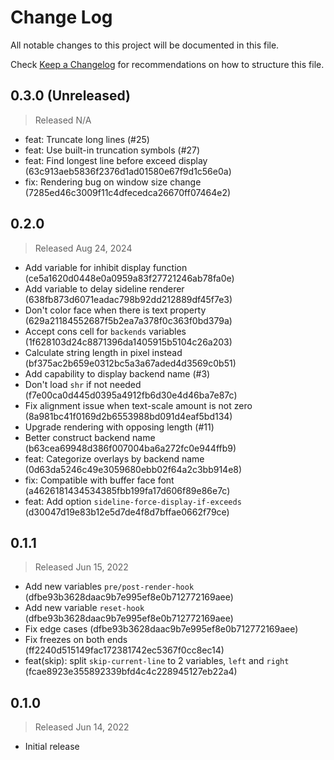 # Change Log

All notable changes to this project will be documented in this file.

Check [Keep a Changelog](http://keepachangelog.com/) for recommendations on how to structure this file.


## 0.3.0 (Unreleased)
> Released N/A

* feat: Truncate long lines (#25)
* feat: Use built-in truncation symbols (#27)
* feat: Find longest line before exceed display (63c913aeb5836f2376d1ad01580e67f9d1c56e0a)
* fix: Rendering bug on window size change (7285ed46c3009f11c4dfecedca26670ff07464e2)

## 0.2.0
> Released Aug 24, 2024

* Add variable for inhibit display function (ce5a1620d0448e0a0959a83f27721246ab78fa0e)
* Add variable to delay sideline renderer (638fb873d6071eadac798b92dd212889df45f7e3)
* Don't color face when there is text property (629a21184552687f5b2ea7a378f0c363f0bd379a)
* Accept cons cell for `backends` variables (1f628103d24c8871396da1405915b5104c26a203)
* Calculate string length in pixel instead (bf375ac2b659e0312bc5a3a67aded4d3569c0b51)
* Add capability to display backend name (#3)
* Don't load `shr` if not needed (f7e00ca0d445d0395a4912fb6d30e4d46ba7e87c)
* Fix alignment issue when text-scale amount is not zero (8a981bc41f0169d2b6553988bd091d4eaf5bd134)
* Upgrade rendering with opposing length (#11)
* Better construct backend name (b63cea69948d386f007004ba6a272fc0e944ffb9)
* feat: Categorize overlays by backend name (0d63da5246c49e3059680ebb02f64a2c3bb914e8)
* fix: Compatible with buffer face font (a4626181434534385fbb199fa17d606f89e86e7c)
* feat: Add option `sideline-force-display-if-exceeds` (d30047d19e83b12e5d7de4f8d7bffae0662f79ce)

## 0.1.1
> Released Jun 15, 2022

* Add new variables `pre/post-render-hook` (dfbe93b3628daac9b7e995ef8e0b712772169aee)
* Add new variable `reset-hook` (dfbe93b3628daac9b7e995ef8e0b712772169aee)
* Fix edge cases (dfbe93b3628daac9b7e995ef8e0b712772169aee)
* Fix freezes on both ends (ff2240d515149fac172381742ec5367f0cc8ec14)
* feat(skip): split `skip-current-line` to 2 variables, `left` and `right` (fcae8923e355892339bfd4c4c228945127eb22a4)

## 0.1.0
> Released Jun 14, 2022

* Initial release
